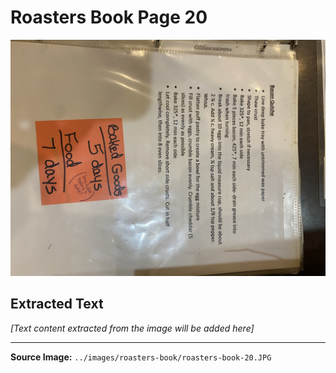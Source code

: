 # Roasters Book Page 20

![Roasters Book Page 20](../images/roasters-book/roasters-book-20.JPG)

## Extracted Text

*[Text content extracted from the image will be added here]*

---

**Source Image:** `../images/roasters-book/roasters-book-20.JPG`
